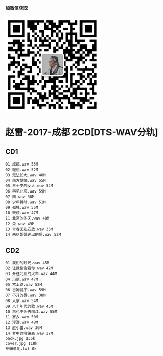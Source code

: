 #### 加微信获取
![扫码加微信](w.png)
# 赵雷-2017-成都 2CD[DTS-WAV分轨]
## CD1
    01.成都.wav 55M
    02 理想.wav 52M
    03 无法长大.wav 48M
    04 南方姑娘.wav 55M
    05 三十岁的女人.wav 54M
    06 再见北京.wav 59M
    07 画.wav 38M
    08 少年锦时.wav 51M
    09 孤独.wav 55M
    10 鼓楼.wav 47M
    11 北京的冬天.wav 48M
    12 朵.wav 49M
    13 青春无处安放.wav 35M
    14 未给姐姐递出的信.wav 52M
## CD2
    01 我们的时光.wav 45M
    02 让我偷偷看你.wav 42M
    03 开往北京的火车.wav 44M
    04 玛丽.wav 47M
    05 窑上路.wav 52M
    06 吉姆餐厅.wav 59M
    07 不开的唇.wav 38M
    08 人家.wav 54M
    09 八十年代的歌.wav 45M
    10 再也不会去丽江.wav 55M
    11 家乡.wav 50M
    12 浮游.wav 48M
    13 赵小雷.wav 36M
    14 梦中的哈德森.wav 37M
    back.jpg 135k
    cover.jpg 118k
    专辑说明.txt 0k
